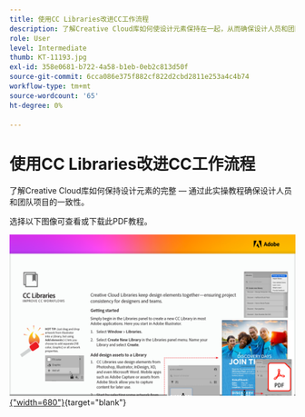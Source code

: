 ```yaml
---
title: 使用CC Libraries改进CC工作流程
description: 了解Creative Cloud库如何使设计元素保持在一起，从而确保设计人员和团队的项目一致性
role: User
level: Intermediate
thumb: KT-11193.jpg
exl-id: 358e0681-b722-4a58-b1eb-0eb2c813d50f
source-git-commit: 6cca086e375f882cf822d2cbd2811e253a4c4b74
workflow-type: tm+mt
source-wordcount: '65'
ht-degree: 0%

---
```


# 使用CC Libraries改进CC工作流程

了解Creative Cloud库如何保持设计元素的完整 — 通过此实操教程确保设计人员和团队项目的一致性。

选择以下图像可查看或下载此PDF教程。

[![教程的第一页图像](assets/Improveccworkflowswithcclibraries.png){&quot;width=680&quot;}](assets/ImproveCCWorkflowsCCLibraries.pdf){target=&quot;blank&quot;}
